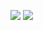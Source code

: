 ![](https://github-readme-stats-kappa-brown.vercel.app/api?username=tabarnouche&show=reviews,discussions_started,discussions_answered,prs_merged,prs_merged_percentage&rank_icon=percentile)
![](https://github-readme-stats-kappa-brown.vercel.app/api/top-langs?username=tabarnouche&layout=donut)
